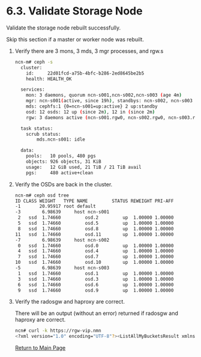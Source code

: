 # 6.3. Validate Storage Node

Validate the storage node rebuilt successfully.

Skip this section if a master or worker node was rebuilt.

1. Verify there are 3 mons, 3 mds, 3 mgr processes, and rgw.s

    ```bash
    ncn-m# ceph -s
      cluster:
        id:     22d01fcd-a75b-4bfc-b286-2ed8645be2b5
        health: HEALTH_OK

      services:
        mon: 3 daemons, quorum ncn-s001,ncn-s002,ncn-s003 (age 4m)
        mgr: ncn-s001(active, since 19h), standbys: ncn-s002, ncn-s003
        mds: cephfs:1 {0=ncn-s001=up:active} 2 up:standby
        osd: 12 osds: 12 up (since 2m), 12 in (since 2m)
        rgw: 3 daemons active (ncn-s001.rgw0, ncn-s002.rgw0, ncn-s003.rgw0)

      task status:
        scrub status:
            mds.ncn-s001: idle

      data:
        pools:   10 pools, 480 pgs
        objects: 926 objects, 31 KiB
        usage:   12 GiB used, 21 TiB / 21 TiB avail
        pgs:     480 active+clean
    ```

1. Verify the OSDs are back in the cluster.

    ```bash
    ncn-m# ceph osd tree
    ID CLASS WEIGHT   TYPE NAME         STATUS REWEIGHT PRI-AFF
    -1       20.95917 root default
    -3        6.98639     host ncn-s001
     2   ssd  1.74660         osd.2         up  1.00000 1.00000
     5   ssd  1.74660         osd.5         up  1.00000 1.00000
     8   ssd  1.74660         osd.8         up  1.00000 1.00000
    11   ssd  1.74660         osd.11        up  1.00000 1.00000
    -7        6.98639     host ncn-s002
     0   ssd  1.74660         osd.0         up  1.00000 1.00000
     4   ssd  1.74660         osd.4         up  1.00000 1.00000
     7   ssd  1.74660         osd.7         up  1.00000 1.00000
    10   ssd  1.74660         osd.10        up  1.00000 1.00000
    -5        6.98639     host ncn-s003
     1   ssd  1.74660         osd.1         up  1.00000 1.00000
     3   ssd  1.74660         osd.3         up  1.00000 1.00000
     6   ssd  1.74660         osd.6         up  1.00000 1.00000
     9   ssd  1.74660         osd.9         up  1.00000 1.00000
    ```

1. Verify the radosgw and haproxy are correct.

    There will be an output \(without an error\) returned if radosgw and haproxy are correct.

    ```bash
    ncn# curl -k https://rgw-vip.nmn
    <?xml version="1.0" encoding="UTF-8"?><ListAllMyBucketsResult xmlns="http://s3.amazonaws.com/doc/2006-03-01/ "><Owner><ID>anonymous</ID><DisplayName></DisplayName></Owner><Buckets></Buckets></ListAllMyBucketsResult
    ```

   [Return to Main Page](../Rebuild_NCNs.md#Validation)
